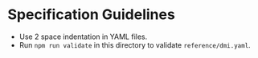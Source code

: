 # Specification Guidelines

* Use 2 space indentation in YAML files.
* Run `npm run validate` in this directory to validate `reference/dmi.yaml`.
